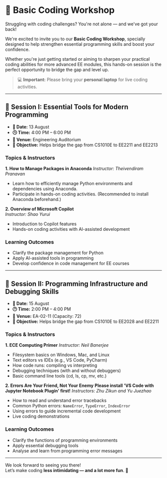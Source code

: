 # 🧠 Basic Coding Workshop

Struggling with coding challenges? You're not alone — and we've got your back!

We're excited to invite you to our **Basic Coding Workshop**, specially designed to help strengthen essential programming skills and boost your confidence.

Whether you're just getting started or aiming to sharpen your practical coding abilities for more advanced EE modules, this hands-on session is the perfect opportunity to bridge the gap and level up.

> 💻 **Important:** Please bring your **personal laptop** for live coding activities.

---

## 🔹 Session I: Essential Tools for Modern Programming

- **📅 Date:** 13 August  
- **🕓 Time:** 4:00 PM – 6:00 PM  
- **📍 Venue:** Engineering Auditorium  
- **🎯 Objective:** Helps bridge the gap from CS1010E to EE2211 and EE2213

### Topics & Instructors

**1. How to Manage Packages in Anaconda**
*Instructor: Theivendiram Pranavan*  
- Learn how to efficiently manage Python environments and dependencies using Anaconda.  
- Participate in hands-on coding activities. (Recommended to install Anaconda beforehand.)

**2. Overview of Microsoft Copilot**  
*Instructor: Shao Yurui*  
- Introduction to Copilot features  
- Hands-on coding activities with AI-assisted development

### Learning Outcomes
- Clarify the package management for Python  
- Apply AI-assisted tools in programming  
- Develop confidence in code management for EE courses

---

## 🔹 Session II: Programming Infrastructure and Debugging Skills

- **📅 Date:** 15 August  
- **🕑 Time:** 2:00 PM – 4:00 PM  
- **📍 Venue:** EA-02-11 (Capacity: 72)  
- **🎯 Objective:** Helps bridge the gap from CS1010E to EE2028 and EE2211

### Topics & Instructors

**1. ECE Computing Primer**
*Instructor: Neil Banerjee*  
- Filesystem basics on Windows, Mac, and Linux  
- Text editors vs IDEs (e.g., VS Code, PyCharm)  
- How code runs: compiling vs interpreting  
- Debugging techniques (with and without debuggers)  
- Basic command line tools (cd, ls, cp, mv, etc.)

**2. Errors Are Your Friend, Not Your Enemy**
**Please install 'VS Code with Jupyter Notebook Plugin' first!**
*Instructors: Zhu Zikun and Yu Juezhao*  
- How to read and understand error tracebacks  
- Common Python errors: `NameError`, `TypeError`, `IndexError`  
- Using errors to guide incremental code development  
- Live coding demonstrations

### Learning Outcomes
- Clarify the functions of programming environments  
- Apply essential debugging tools  
- Analyse and learn from programming error messages

---

We look forward to seeing you there!  
Let’s make coding **less intimidating — and a lot more fun**. 🚀
